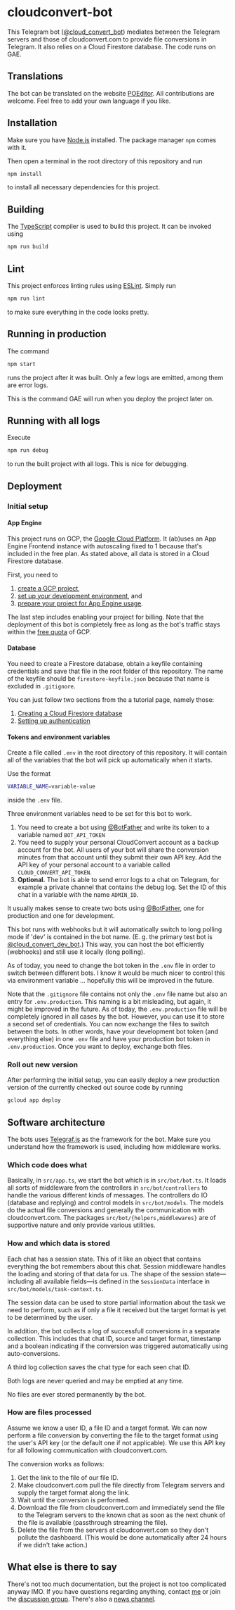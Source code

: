 # cloudconvert-bot

This Telegram bot ([@cloud_convert_bot](https://t.me/cloud_convert_bot)) mediates between the Telegram servers and those of cloudconvert.com to provide file conversions in Telegram.
It also relies on a Cloud Firestore database.
The code runs on GAE.

## Translations

The bot can be translated on the website [POEditor](https://poeditor.com/join/project/rBNUMw67kZ).
All contributions are welcome.
Feel free to add your own language if you like.

## Installation

Make sure you have [Node.js](https://nodejs.org) installed. The package manager `npm` comes with it.

Then open a terminal in the root directory of this repository and run

```bash
npm install
```

to install all necessary dependencies for this project.

## Building

The [TypeScript](https://typescriptlang.org) compiler is used to build this project.
It can be invoked using

```bash
npm run build
```

## Lint

This project enforces linting rules using [ESLint](https://eslint.org/).
Simply run

```bash
npm run lint
```

to make sure everything in the code looks pretty.

## Running in production

The command

```bash
npm start
```

runs the project after it was built.
Only a few logs are emitted, among them are error logs.

This is the command GAE will run when you deploy the project later on.

## Running with all logs

Execute

```bash
npm run debug
```

to run the built project with all logs.
This is nice for debugging.

## Deployment

### Initial setup

#### App Engine

This project runs on GCP, the [Google Cloud Platform](https://cloud.google.com).
It (ab)uses an App Engine Frontend instance with autoscaling fixed to 1 because that's included in the free plan.
As stated above, all data is stored in a Cloud Firestore database.

First, you need to

1) [create a GCP project](https://cloud.google.com/resource-manager/docs/creating-managing-projects),
1) [set up your development environment](https://cloud.google.com/appengine/docs/standard/nodejs/setting-up-environment), and
1) [prepare your project for App Engine usage](https://cloud.google.com/appengine/docs/standard/nodejs/console).

The last step includes enabling your project for billing.
Note that the deployment of this bot is completely free as long as the bot's traffic stays within the [free quota](https://cloud.google.com/free) of GCP.

#### Database

You need to create a Firestore database, obtain a keyfile containing credentials and save that file in the root folder of this repository.
The name of the keyfile should be `firestore-keyfile.json` because that name is excluded in `.gitignore`.

You can just follow two sections from the a tutorial page, namely those:

1) [Creating a Cloud Firestore database](https://cloud.google.com/firestore/docs/quickstart-servers#create_a_in_native_mode_database)
1) [Setting up authentication](https://cloud.google.com/firestore/docs/quickstart-servers#set_up_authentication)

#### Tokens and environment variables

Create a file called `.env` in the root directory of this repository.
It will contain all of the variables that the bot will pick up automatically when it starts.

Use the format

```bash
VARIABLE_NAME=variable-value
```

inside the `.env` file.

Three environment variables need to be set for this bot to work.

1) You need to create a bot using [@BotFather](https://telegram.me/BotFather) and write its token to a variable named `BOT_API_TOKEN`
1) You need to supply your personal CloudConvert account as a backup account for the bot.
All users of your bot will share the conversion minutes from that account until they submit their own API key.
Add the API key of your personal account to a variable called `CLOUD_CONVERT_API_TOKEN`.
1) **Optional.**
The bot is able to send error logs to a chat on Telegram, for example a private channel that contains the debug log.
Set the ID of this chat in a variable with the name `ADMIN_ID`.

It usually makes sense to create two bots using [@BotFather](https://t.me/BotFather), one for production and one for development.

This bot runs with webhooks but it will automatically switch to long polling mode if 'dev' is contained in the bot name.
(E. g. the primary test bot is [@cloud_convert_dev_bot](https://t.me/cloud_convert_dev_bot).)
This way, you can host the bot efficiently (webhooks) and still use it locally (long polling).

As of today, you need to change the bot token in the `.env` file in order to switch between different bots.
I know it would be much nicer to control this via environment variable … hopefully this will be improved in the future.

Note that the `.gitignore` file contains not only the `.env` file name but also an entry for `.env.production`.
This naming is a bit misleading, but again, it might be improved in the future.
As of today, the `.env.production` file will be completely ignored in all cases by the bot.
However, you can use it to store a second set of credentials.
You can now exchange the files to switch between the bots.
In other words, have your development bot token (and everything else) in one `.env` file and have your production bot token in `.env.production`.
Once you want to deploy, exchange both files.

### Roll out new version

After performing the initial setup, you can easily deploy a new production version of the currently checked out source code by running

```bash
gcloud app deploy
```

## Software architecture

The bots uses [Telegraf.js](https://telegraf.js.org) as the framework for the bot.
Make sure you understand how the framework is used, including how middleware works.

### Which code does what

Basically, in `src/app.ts`, we start the bot which is in `src/bot/bot.ts`.
It loads all sorts of middleware from the controllers in `src/bot/controllers` to handle the various different kinds of messages.
The controllers do IO (database and replying) and control models in `src/bot/models`.
The models do the actual file conversions and generally the communication with cloudconvert.com.
The packages `src/bot/{helpers,middlewares}` are of supportive nature and only provide various utilities.

### How and which data is stored

Each chat has a session state.
This of it like an object that contains everything the bot remembers about this chat.
Session middleware handles the loading and storing of that data for us.
The shape of the session state—including all available fields—is defined in the `SessionData` interface in `src/bot/models/task-context.ts`.

The session data can be used to store partial information about the task we need to perform, such as if only a file it received but the target format is yet to be determined by the user.

In addition, the bot collects a log of successfull conversions in a separate collection.
This includes that chat ID, source and target format, timestamp and a boolean indicating if the conversion was triggered automatically using auto-conversions.

A third log collection saves the chat type for each seen chat ID.

Both logs are never queried and may be emptied at any time.

No files are ever stored permanently by the bot.

### How are files processed

Assume we know a user ID, a file ID and a target format.
We can now perform a file conversion by converting the file to the target format using the user's API key (or the default one if not applicable).
We use this API key for all following communication with cloudconvert.com.

The conversion works as follows:

1) Get the link to the file of our file ID.
1) Make cloudconvert.com pull the file directly from Telegram servers and supply the target format along the link.
1) Wait until the conversion is performed.
1) Download the file from cloudconvert.com and immediately send the file to the Telegram servers to the known chat as soon as the next chunk of the file is available (passthrough streaming the file).
1) Delete the file from the servers at cloudconvert.com so they don't pollute the dashboard.
(This would be done automatically after 24 hours if we didn't take action.)

## What else is there to say

There's not too much documentation, but the project is not too complicated anyway IMO.
If you have questions regarding anything, contact [me](https://t.me/KnorpelSenf) or join the [discussion group](https://t.me/cloud_convert_bot_lounge).
There's also a [news channel](https://t.me/cloud_convert_bot_news).
